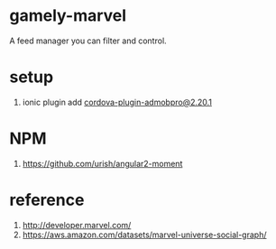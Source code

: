 # gamely-marvel
A feed manager you can filter and control.


# setup
1. ionic plugin add cordova-plugin-admobpro@2.20.1

# NPM
1. https://github.com/urish/angular2-moment

# reference
1. http://developer.marvel.com/
2. https://aws.amazon.com/datasets/marvel-universe-social-graph/
